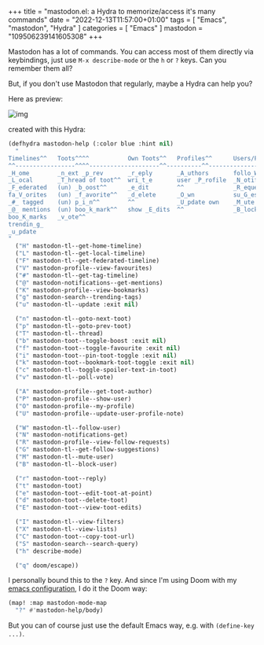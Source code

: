 +++
title = "mastodon.el: a Hydra to memorize/access it's many commands"
date = "2022-12-13T11:57:00+01:00"
tags = [ "Emacs", "mastodon", "Hydra" ]
categories = [ "Emacs" ]
mastodon = "109506239141605308"
+++

Mastodon has a lot of commands. You can access most of them directly via keybindings, just use
`M-x describe-mode` or the `h` or `?` keys. Can you remember them all?

But, if you don't use Mastodon that regularly, maybe a Hydra can help you?

<!--more-->

Here as preview:

![img](./emacs-mastodon-hydra.png)

created with this Hydra:

```lisp
(defhydra mastodon-help (:color blue :hint nil)
  "
Timelines^^   Toots^^^^           Own Toots^^   Profiles^^      Users/Follows^^  Misc^^
^^-----------------^^^^--------------------^^----------^^-------------------^^------^^-----
_H_ome        _n_ext _p_rev       _r_eply       _A_uthors       follo_W_         _X_ lists
_L_ocal       _T_hread of toot^^  wri_t_e       user _P_rofile  _N_otifications  f_I_lter
_F_ederated   (un) _b_oost^^      _e_dit        ^^              _R_equests       _C_opy URL
fa_V_orites   (un) _f_avorite^^   _d_elete      _O_wn           su_G_estions     _S_earch
_#_ tagged    (un) p_i_n^^        ^^            _U_pdate own    _M_ute user      _h_elp
_@_ mentions  (un) boo_k_mark^^   show _E_dits  ^^              _B_lock user
boo_K_marks   _v_ote^^
trendin_g_
_u_pdate
"
  ("H" mastodon-tl--get-home-timeline)
  ("L" mastodon-tl--get-local-timeline)
  ("F" mastodon-tl--get-federated-timeline)
  ("V" mastodon-profile--view-favourites)
  ("#" mastodon-tl--get-tag-timeline)
  ("@" mastodon-notifications--get-mentions)
  ("K" mastodon-profile--view-bookmarks)
  ("g" mastodon-search--trending-tags)
  ("u" mastodon-tl--update :exit nil)

  ("n" mastodon-tl--goto-next-toot)
  ("p" mastodon-tl--goto-prev-toot)
  ("T" mastodon-tl--thread)
  ("b" mastodon-toot--toggle-boost :exit nil)
  ("f" mastodon-toot--toggle-favourite :exit nil)
  ("i" mastodon-toot--pin-toot-toggle :exit nil)
  ("k" mastodon-toot--bookmark-toot-toggle :exit nil)
  ("c" mastodon-tl--toggle-spoiler-text-in-toot)
  ("v" mastodon-tl--poll-vote)

  ("A" mastodon-profile--get-toot-author)
  ("P" mastodon-profile--show-user)
  ("O" mastodon-profile--my-profile)
  ("U" mastodon-profile--update-user-profile-note)

  ("W" mastodon-tl--follow-user)
  ("N" mastodon-notifications-get)
  ("R" mastodon-profile--view-follow-requests)
  ("G" mastodon-tl--get-follow-suggestions)
  ("M" mastodon-tl--mute-user)
  ("B" mastodon-tl--block-user)

  ("r" mastodon-toot--reply)
  ("t" mastodon-toot)
  ("e" mastodon-toot--edit-toot-at-point)
  ("d" mastodon-toot--delete-toot)
  ("E" mastodon-toot--view-toot-edits)

  ("I" mastodon-tl--view-filters)
  ("X" mastodon-tl--view-lists)
  ("C" mastodon-toot--copy-toot-url)
  ("S" mastodon-search--search-query)
  ("h" describe-mode)

  ("q" doom/escape))
```

I personally bound this to the `?` key. And since I'm using Doom with my [emacs
configuration](https://github.com/holgerschurig/emacs-doom-config/blob/master/config.el),
I do it the Doom way:

```lisp
(map! :map mastodon-mode-map
  "?" #'mastodon-help/body)
```

But you can of course just use the default Emacs way, e.g. with `(define-key ...)`.
